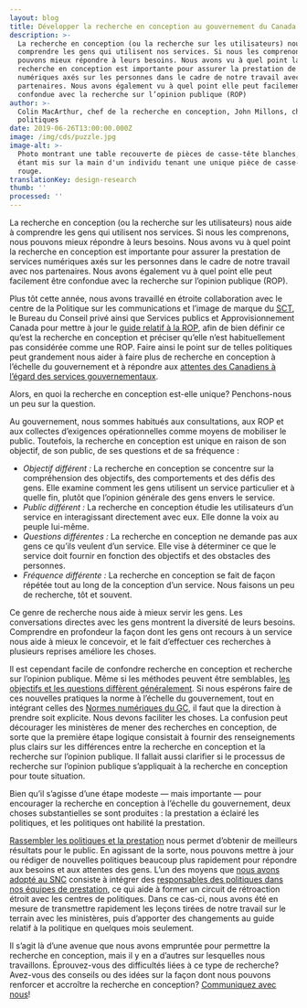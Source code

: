 ```yaml
---
layout: blog
title: Développer la recherche en conception au gouvernement du Canada
description: >-
  La recherche en conception (ou la recherche sur les utilisateurs) nous aide à
  comprendre les gens qui utilisent nos services. Si nous les comprenons, nous
  pouvons mieux répondre à leurs besoins. Nous avons vu à quel point la
  recherche en conception est importante pour assurer la prestation de services
  numériques axés sur les personnes dans le cadre de notre travail avec nos
  partenaires. Nous avons également vu à quel point elle peut facilement être
  confondue avec la recherche sur l’opinion publique (ROP)
author: >-
  Colin MacArthur, chef de la recherche en conception, John Millons, chef des
  politiques
date: 2019-06-26T13:00:00.000Z
image: /img/cds/puzzle.jpg
image-alt: >-
  Photo montrant une table recouverte de pièces de casse-tête blanches, l'accent
  étant mis sur la main d'un individu tenant une unique pièce de casse-tête
  rouge.
translationKey: design-research
thumb: ''
processed: ''
---
```

La recherche en conception (ou la recherche sur les utilisateurs) nous aide à comprendre les gens qui utilisent nos services. Si nous les comprenons, nous pouvons mieux répondre à leurs besoins. Nous avons vu à quel point la recherche en conception est importante pour assurer la prestation de services numériques axés sur les personnes dans le cadre de notre travail avec nos partenaires. Nous avons également vu à quel point elle peut facilement être confondue avec la recherche sur l’opinion publique (ROP). 

Plus tôt cette année, nous avons travaillé en étroite collaboration avec le centre de la Politique sur les communications et l’image de marque du [SCT](https://www.canada.ca/fr/secretariat-conseil-tresor.html), le Bureau du Conseil privé ainsi que Services publics et Approvisionnement Canada pour mettre à jour le [guide relatif à la ROP](https://www.canada.ca/fr/secretariat-conseil-tresor/services/communications-gouvernementales/recherche-opinion-publique.html), afin de bien définir ce qu’est la recherche en conception et préciser qu’elle n’est habituellement pas considérée comme une ROP. Faire ainsi le point sur de telles politiques peut grandement nous aider à faire plus de recherche en conception à l’échelle du gouvernement et à répondre aux [attentes des Canadiens à l’égard des services gouvernementaux](https://numerique.canada.ca/feuille-de-route-2025/). 

Alors, en quoi la recherche en conception est-elle unique? Penchons-nous un peu sur la question.

Au gouvernement, nous sommes habitués aux consultations, aux ROP et aux collectes d’exigences opérationnelles comme moyens de mobiliser le public. Toutefois, la recherche en conception est unique en raison de son objectif, de son public, de ses questions et de sa fréquence :

* _Objectif différent :_ La recherche en conception se concentre sur la compréhension des objectifs, des comportements et des défis des gens. Elle examine comment les gens utilisent un service particulier et à quelle fin, plutôt que l’opinion générale des gens envers le service.
* _Public différent :_ La recherche en conception étudie les utilisateurs d’un service en interagissant directement avec eux. Elle donne la voix au peuple lui-même.
* _Questions différentes :_ La recherche en conception ne demande pas aux gens ce qu’ils veulent d’un service. Elle vise à déterminer ce que le service doit fournir en fonction des objectifs et des obstacles des personnes. 
* _Fréquence différente :_ La recherche en conception se fait de façon répétée tout au long de la conception d’un service. Nous faisons un peu de recherche, tôt et souvent.

Ce genre de recherche nous aide à mieux servir les gens. Les conversations directes avec les gens montrent la diversité de leurs besoins. Comprendre en profondeur la façon dont les gens ont recours à un service nous aide à mieux le concevoir, et le fait d’effectuer ces recherches à plusieurs reprises améliore les choses.

Il est cependant facile de confondre recherche en conception et recherche sur l’opinion publique. Même si les méthodes peuvent être semblables, [les objectifs et les questions diffèrent généralement](https://numerique.canada.ca/2018/10/26/elaborer-un-plan-de-researche/). Si nous espérons faire de ces nouvelles pratiques la norme à l’échelle du gouvernement, tout en intégrant celles des [Normes numériques du GC](https://www.canada.ca/fr/gouvernement/systeme/gouvernement-numerique/normes-numeriques-gouvernement-canada.html), il faut que la direction à prendre soit explicite. Nous devons faciliter les choses. La confusion peut décourager les ministères de mener des recherches en conception, de sorte que la première étape logique consistait à fournir des renseignements plus clairs sur les différences entre la recherche en conception et la recherche sur l’opinion publique. Il fallait aussi clarifier si le processus de recherche sur l’opinion publique s’appliquait à la recherche en conception pour toute situation. 

Bien qu’il s’agisse d’une étape modeste — mais importante — pour encourager la recherche en conception à l’échelle du gouvernement, deux choses substantielles se sont produites : la prestation a éclairé les politiques, et les politiques ont habilité la prestation. 

[Rassembler les politiques et la prestation](https://sfadigital.blog.gov.uk/2017/03/24/dont-bring-policy-and-delivery-closer-together-make-them-the-same-thing/) nous permet d’obtenir de meilleurs résultats pour le public. En agissant de la sorte, nous pouvons mettre à jour ou rédiger de nouvelles politiques beaucoup plus rapidement pour répondre aux besoins et aux attentes des gens. L’un des moyens que [nous avons adopté au SNC](https://numerique.canada.ca/2018/09/07/politiques/) consiste à intégrer des [responsables des politiques dans nos équipes de prestation](https://gds.blog.gov.uk/2017/01/09/making-policy-an-integral-part-of-digital-delivery-teams/), ce qui aide à former un circuit de rétroaction étroit avec les centres de politiques. Dans ce cas-ci, nous avons été en mesure de transmettre rapidement les leçons tirées de notre travail sur le terrain avec les ministères, puis d’apporter des changements au guide relatif à la politique en quelques mois seulement. 

Il s’agit là d’une avenue que nous avons empruntée pour permettre la recherche en conception, mais il y en a d’autres sur lesquelles nous travaillons. Éprouvez-vous des difficultés liées à ce type de recherche? Avez-vous des conseils ou des idées sur la façon dont nous pouvons renforcer et accroître la recherche en conception? [Communiquez avec nous](https://twitter.com/SNC_GC)!
